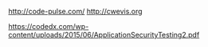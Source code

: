 http://code-pulse.com/
http://cwevis.org


https://codedx.com/wp-content/uploads/2015/06/ApplicationSecurityTesting2.pdf
